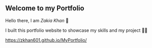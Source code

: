 ## Welcome to my Portfolio

Hello there, I am *Zakia Khan* 👋

I built this portfolio website to showcase my skills and my project 👩‍💻

https://zkhan601.github.io/MyPortfolio/



